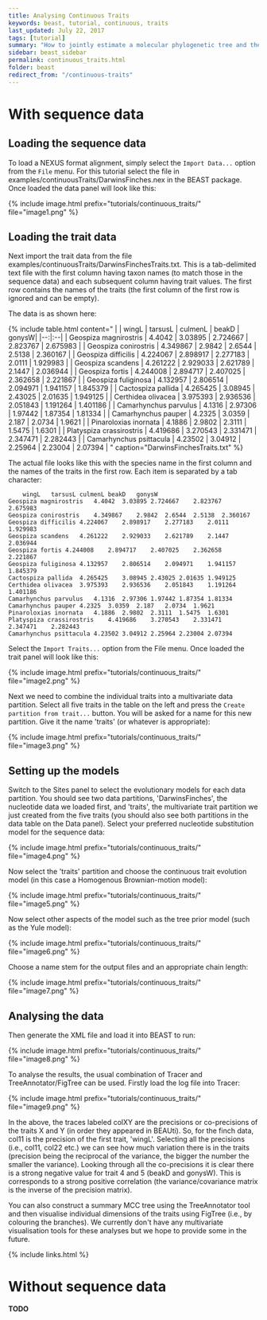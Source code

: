 ```yaml
---
title: Analysing Continuous Traits
keywords: beast, tutorial, continuous, traits
last_updated: July 22, 2017
tags: [tutorial]
summary: "How to jointly estimate a molecular phylogenetic tree and the coevolutionary patterns of morphological traits."
sidebar: beast_sidebar
permalink: continuous_traits.html
folder: beast
redirect_from: "/continuous-traits"
---
```


# With sequence data

## Loading the sequence data

To load a NEXUS format alignment, simply select the `Import Data...` option from the `File` menu.
For this tutorial select the file in examples/continuousTraits/DarwinsFinches.nex in the BEAST package.
Once loaded the data panel will look like this:

{% include image.html prefix="tutorials/continuous_traits/" file="image1.png" %}

## Loading the trait data

Next import the trait data from the file examples/continuousTraits/DarwinsFinchesTraits.txt.
This is a tab-delimited text file with the first column having taxon names (to match those in the sequence data) and each subsequent column having trait values.
The first row contains the names of the traits (the first column of the first row is ignored and can be empty).

The data is as shown here:

{% include table.html content="
|  | wingL | tarsusL | culmenL | beakD | gonysW|
|--:|:--|
| Geospiza magnirostris | 4.4042 | 3.03895 | 2.724667 | 2.823767 | 2.675983 |
| Geospiza conirostris | 4.349867 | 2.9842 | 2.6544 | 2.5138 | 2.360167 |
| Geospiza difficilis | 4.224067 | 2.898917 | 2.277183 | 2.0111 | 1.929983 |
| Geospiza scandens | 4.261222 | 2.929033 | 2.621789 | 2.1447 | 2.036944 |
| Geospiza fortis | 4.244008 | 2.894717 | 2.407025 | 2.362658 | 2.221867 |
| Geospiza fuliginosa | 4.132957 | 2.806514 | 2.094971 | 1.941157 | 1.845379 |
| Cactospiza pallida | 4.265425 | 3.08945 | 2.43025 | 2.01635 | 1.949125 |
| Certhidea olivacea | 3.975393 | 2.936536 | 2.051843 | 1.191264 | 1.401186 |
| Camarhynchus parvulus | 4.1316 | 2.97306 | 1.97442 | 1.87354 | 1.81334 |
| Camarhynchus pauper | 4.2325 | 3.0359 | 2.187 | 2.0734 | 1.9621 |
| Pinaroloxias inornata | 4.1886 | 2.9802 | 2.3111 | 1.5475 | 1.6301 |
| Platyspiza crassirostris | 4.419686 | 3.270543 | 2.331471 | 2.347471 | 2.282443 |
| Camarhynchus psittacula | 4.23502 | 3.04912 | 2.25964 | 2.23004 | 2.07394 |
" caption="DarwinsFinchesTraits.txt" %}

The actual file looks like this with the species name in the first column and the names of the traits in the first row.
Each item is separated by a tab character:

```
	wingL	tarsusL	culmenL	beakD	gonysW
Geospiza magnirostris	4.4042	3.03895	2.724667	2.823767	2.675983
Geospiza conirostris	4.349867	2.9842	2.6544	2.5138	2.360167
Geospiza difficilis	4.224067	2.898917	2.277183	2.0111	1.929983
Geospiza scandens	4.261222	2.929033	2.621789	2.1447	2.036944
Geospiza fortis	4.244008	2.894717	2.407025	2.362658	2.221867
Geospiza fuliginosa	4.132957	2.806514	2.094971	1.941157	1.845379
Cactospiza pallida	4.265425	3.08945	2.43025	2.01635	1.949125
Certhidea olivacea	3.975393	2.936536	2.051843	1.191264	1.401186
Camarhynchus parvulus	4.1316	2.97306	1.97442	1.87354	1.81334
Camarhynchus pauper	4.2325	3.0359	2.187	2.0734	1.9621
Pinaroloxias inornata	4.1886	2.9802	2.3111	1.5475	1.6301
Platyspiza crassirostris	4.419686	3.270543	2.331471	2.347471	2.282443
Camarhynchus psittacula	4.23502	3.04912	2.25964	2.23004	2.07394
```

Select the `Import Traits...` option from the File menu.
Once loaded the trait panel will look like this:

{% include image.html prefix="tutorials/continuous_traits/" file="image2.png" %}

Next we need to combine the individual traits into a multivariate data partition.
Select all five traits in the table on the left and press the `Create partition from trait...` button.
You will be asked for a name for this new partition.
Give it the name 'traits' (or whatever is appropriate):

{% include image.html prefix="tutorials/continuous_traits/" file="image3.png" %}

## Setting up the models

Switch to the Sites panel to select the evolutionary models for each data partition.
You should see two data partitions, 'DarwinsFinches', the nucleotide data we loaded first, and 'traits', the multivariate trait partition we just created from the five traits (you should also see both partitions in the data table on the Data panel).
Select your preferred nucleotide substitution model for the sequence data:

{% include image.html prefix="tutorials/continuous_traits/" file="image4.png" %}

Now select the 'traits' partition and choose the continuous trait evolution model (in this case a Homogenous Brownian-motion model):

{% include image.html prefix="tutorials/continuous_traits/" file="image5.png" %}

Now select other aspects of the model such as the tree prior model (such as the Yule model):

{% include image.html prefix="tutorials/continuous_traits/" file="image6.png" %}

Choose a name stem for the output files and an appropriate chain length:

{% include image.html prefix="tutorials/continuous_traits/" file="image7.png" %}

## Analysing the data

Then generate the XML file and load it into BEAST to run:

{% include image.html prefix="tutorials/continuous_traits/" file="image8.png" %}

To analyse the results, the usual combination of Tracer and TreeAnnotator/FigTree can be used. Firstly load the log file into Tracer:

{% include image.html prefix="tutorials/continuous_traits/" file="image9.png" %}

In the above, the traces labeled colXY are the precisions or co-precisions of the traits X and Y (in order they appeared in BEAUti).
So, for the finch data, col11 is the precision of the first trait, 'wingL'.
Selecting all the precisions (i.e., col11, col22 etc.) we can see how much variation there is in the traits (precision being the reciprocal of the variance, the bigger the number the smaller the variance).
Looking through all the co-precisions it is clear there is a strong negative value for trait 4 and 5 (beakD and gonysW).
This is corresponds to a strong positive correlation (the variance/covariance matrix is the inverse of the precision matrix).

You can also construct a summary MCC tree using the TreeAnnotator tool and then visualise individual dimensions of the traits using FigTree (i.e., by colouring the branches). We currently don't have any multivariate visualisation tools for these analyses but we hope to provide some in the future.

{% include links.html %}

# Without sequence data

__TODO__